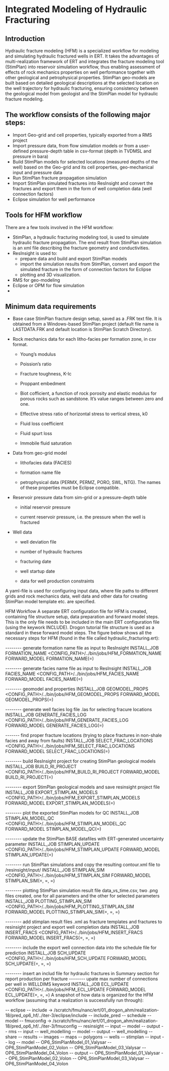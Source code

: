 # Integrated Modeling of Hydraulic Fracturing

## Introduction
Hydraulic fracture modeling (HFM) is a specialized workflow for modeling and simulating hydraulic fractured wells in ERT. It takes the advantages of multi-realization framework of ERT and integrates the fracture modeling tool (StimPlan) into reservoir simulation workflow, thus enabling assessment of effects of rock mechanics properties on well performance together with other geological and petrophysical properties. StimPlan geo-models are built based on detailed geological descriptions at the selected location on the well trajectory for hydraulic fracturing, ensuring consistency between the geological model from geologist and the StimPlan model for hydraulic fracture modeling.


## The workflow consists of the following major steps:
- Import Geo-grid and cell properties, typically exported from a RMS project
- Import pressure data, from flow simulation models or from a user-defined pressure-depth table in csv-format (depth in TVDMSL and pressure in bara)
- Build StimPlan models for selected locations (measured depths of the well) based on the Geo-grid and its cell properties, geo-mechanical input and pressure data
- Run StimPlan fracture propagation simulation
- Import StimPlan simulated fractures into ResInsight and convert the fractures and export them in the form of well completion data (well connection factors)
- Eclipse simulation for well performance



## Tools for HFM workflow
There are a few tools involved in the HFM workflow:
- StimPlan, a hydraulic fracturing modeling tool, is used to simulate hydraulic fracture propagation. The end result from StimPlan simulation is an xml file describing the fracture geometry and conductivities.
- ResInsight is used to:
  - prepare data and build and export StimPlan models
  - import the simulation results from StimPlan, convert and export the simulated fracture in the form of connection factors for Eclipse
  - plotting and 3D visualization.
- RMS for geo-modeling
- Eclipse or OPM for flow simulation
- 
## Minimum data requirements
- Base case StimPlan fracture design setup, saved as a .FRK text file. It is obtained from a Windows-based StimPlan project (default file name is LASTDATA.FRK and default location is StimPlan Scratch Directory).

- Rock mechanics data for each litho-facies per formation zone, in csv format.

  - Young’s modulus

  - Poission’s ratio

  - Fracture toughness, K-Ic

  - Proppant embedment

  - Biot cofficient, a function of rock porosity and elastic modulus for porous rocks such as sandstone. It’s value ranges between zero and one.

  - Effective stress ratio of horizontal stress to vertical stress, k0

  - Fluid loss coefficient

  - Fluid spurt loss

  - Immobile fluid saturation

- Data from geo-grid model

  - lithofacies data (FACIES)

  - formation name file

  - petrophysical data (PERMX, PERMZ, PORO, SWL, NTG). The names of these properties must be Eclipse compatible.

- Reservoir pressure data from sim-grid or a pressure-depth table

  - initial reservoir pressure

  - current reservoir pressure, i.e. the pressure when the well is fractured

- Well data

  - well deviation file

  - number of hydraulic fractures

  - fracturing date

  - well startup date

  - data for well production constraints


A yaml-file is used for configuring input data, where file paths to different grids and rock mechanics data, well data and other data for creating StimPlan model template etc. are specified.

HFM Workflow
A separate ERT configuration file for HFM is created, containing file structure setup, data preparation and forward model steps. This is the only file needs to be included in the main ERT configuration file (using the keywork INCLUDE). Drogon tutorial file structure is used as a standard in these forward model steps. The figure below shows all the necessary steps for HFM (found in the file called hydraulic_fracturing.ert):

-------- generate formation name file as input to ResInsight
INSTALL_JOB      FORMATION_NAME   <CONFIG_PATH>/../bin/jobs/HFM_FORMATION_NAME
FORWARD_MODEL    FORMATION_NAME(<RUNPATH>=<RUNPATH>)

-------- generate facies name file as input to ResInsight
INSTALL_JOB      FACIES_NAME   <CONFIG_PATH>/../bin/jobs/HFM_FACIES_NAME
FORWARD_MODEL    FACIES_NAME(<RUNPATH>=<RUNPATH>)

-------- geomodel and properties
INSTALL_JOB      GEOMODEL_PROPS   <CONFIG_PATH>/../bin/jobs/HFM_GEOMODEL_PROPS
FORWARD_MODEL    GEOMODEL_PROPS(<RUNPATH>=<RUNPATH>)

-------- generate well facies log file .las for selecting fracure locations
INSTALL_JOB      GENERATE_FACIES_LOG   <CONFIG_PATH>/../bin/jobs/HFM_GENERATE_FACIES_LOG
FORWARD_MODEL    GENERATE_FACIES_LOG(<RUNPATH>=<RUNPATH>)

------- find proper fracture locations (trying to place fractures in non-shale facies and away from faults)
INSTALL_JOB      SELECT_FRAC_LOCATIONS   <CONFIG_PATH>/../bin/jobs/HFM_SELECT_FRAC_LOCATIONS
FORWARD_MODEL    SELECT_FRAC_LOCATIONS(<RUNPATH>=<RUNPATH>)

-------- build ResInsight project for creating StimPlan geological models
INSTALL_JOB      BUILD_RI_PROJECT  <CONFIG_PATH>/../bin/jobs/HFM_BUILD_RI_PROJECT
FORWARD_MODEL    BUILD_RI_PROJECT(<RUNPATH>=<RUNPATH>)

-------- export StimPlan geological models and  save resinsight project file
INSTALL_JOB      EXPORT_STIMPLAN_MODELS  <CONFIG_PATH>/../bin/jobs/HFM_EXPORT_STIMPLAN_MODELS
FORWARD_MODEL    EXPORT_STIMPLAN_MODELS(<RUNPATH>=<RUNPATH>)

-------- plot the exported StimPlan models for QC
INSTALL_JOB      STIMPLAN_MODEL_QC  <CONFIG_PATH>/../bin/jobs/HFM_STIMPLAN_MODEL_QC
FORWARD_MODEL    STIMPLAN_MODEL_QC(<RUNPATH>=<RUNPATH>)

-------- update the StimPlan BASE datafiles with ERT-generated uncertainty parameter
INSTALL_JOB      STIMPLAN_UPDATE  <CONFIG_PATH>/../bin/jobs/HFM_STIMPLAN_UPDATE
FORWARD_MODEL    STIMPLAN_UPDATE(<RUNPATH>=<RUNPATH>)

-------- run StimPlan simulations and copy the resulting contour.xml file to /resinsight/input/
INSTALL_JOB      STIMPLAN_SIM        <CONFIG_PATH>/../bin/jobs/HFM_STIMPLAN_SIM
FORWARD_MODEL    STIMPLAN_SIM(<IENS>=<IENS>, <ITER>=<ITER>, <RUNPATH>=<RUNPATH>)

-------- plotting StimPlan simulation result file data_vs_time.csv, two .png files created, one for all parameters and the other for selected parameters
INSTALL_JOB      PLOTTING_STIMPLAN_SIM  <CONFIG_PATH>/../bin/jobs/HFM_PLOTTING_STIMPLAN_SIM
FORWARD_MODEL    PLOTTING_STIMPLAN_SIM(<IENS>=<IENS>, <ITER>=<ITER>, <RUNPATH>=<RUNPATH>)

-------- add stimplan result files .xml as fracture templates and fractures to resinsight project and export well completion data
INSTALL_JOB      INSERT_FRACS   <CONFIG_PATH>/../bin/jobs/HFM_INSERT_FRACS
FORWARD_MODEL    INSERT_FRACS(<IENS>=<IENS>, <ITER>=<ITER>, <RUNPATH>=<RUNPATH>)

-------- include the export well connection data into the schedule file for prediction
INSTALL_JOB      SCH_UPDATE   <CONFIG_PATH>/../bin/jobs/HFM_SCH_UPDATE
FORWARD_MODEL    SCH_UPDATE(<IENS>=<IENS>, <ITER>=<ITER>, <RUNPATH>=<RUNPATH>)

-------- insert an includ file for hydraulic fractures in Summary section for report production per fracture
-------- upate max number of connections per well in WELLDIMS keyword
INSTALL_JOB      ECL_UPDATE <CONFIG_PATH>/../bin/jobs/HFM_ECL_UPDATE
FORWARD_MODEL    ECL_UPDATE(<IENS>=<IENS>, <ITER>=<ITER>, <RUNPATH>=<RUNPATH>)
A snapshot of how data is organized for the HFM workflow (assuming that a realization is successfully run through):

-- eclipse
   -- include -> /scratch/fmu/nanc/ert/01_drogon_ahm/realization-18/pred_op6_hf/../iter-3/eclipse/include
   -- include_pred
      -- schedule
   -- model
-- fmuconfig -> /scratch/fmu/nanc/ert/01_drogon_ahm/realization-18/pred_op6_hf/../iter-3/fmuconfig
-- resinsight
   -- input
   -- model
   -- output
-- rms
   -- input
      -- well_modelling
   -- model
   -- output
      -- well_modelling
-- share
   -- results
       -- images
       -- maps
       -- polygons
       -- wells
-- stimplan
   -- input
   -- log
   -- model
      -- OP6_StimPlanModel_01_Valysar
      -- OP6_StimPlanModel_02_Volon
      -- OP6_StimPlanModel_03_Valysar
      -- OP6_StimPlanModel_04_Volon
   -- output
      -- OP6_StimPlanModel_01_Valysar
      -- OP6_StimPlanModel_02_Volon
      -- OP6_StimPlanModel_03_Valysar
      -- OP6_StimPlanModel_04_Volon
